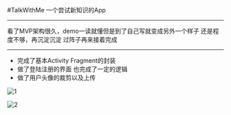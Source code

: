 #TalkWithMe
一个尝试新知识的App
***
看了MVP架构很久，demo一读就懂但是到了自己写就变成另外一个样子
还是程度不够，再沉淀沉淀 过阵子再来接着完成
***
- 完成了基本Activity Fragment的封装
- 做了登陆注册的界面 也完成了一定的逻辑
- 做了用户头像的裁剪以及上传


![1](https://upload-images.jianshu.io/upload_images/1467700-34354e27cc451ba2.jpg?imageMogr2/auto-orient/strip%7CimageView2/2/w/1240)

![2](https://upload-images.jianshu.io/upload_images/1467700-0f57eb504fbec0d6.jpg?imageMogr2/auto-orient/strip%7CimageView2/2/w/1240)
